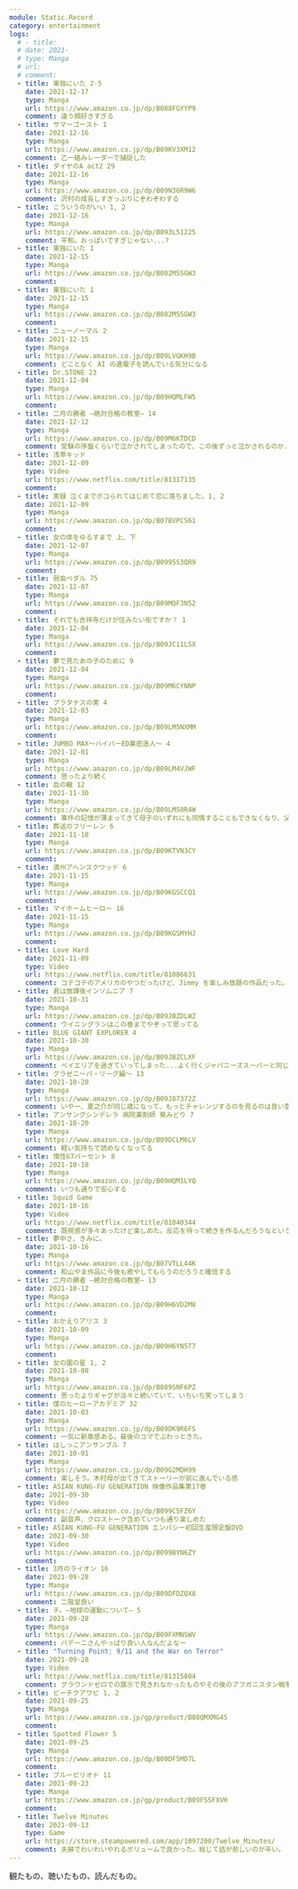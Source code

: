 ```yaml
---
module: Static.Record
category: entertainment
logs:
  # - title:
  # date: 2021-
  # type: Manga
  # url:
  # comment:
  - title: 東独にいた 2-5
    date: 2021-12-17
    type: Manga
    url: https://www.amazon.co.jp/dp/B088FGYYP9
    comment: 違う顔好きすぎる
  - title: サマーゴースト 1
    date: 2021-12-16
    type: Manga
    url: https://www.amazon.co.jp/dp/B09KV3XM12
    comment: 乙一絡みレーダーで捕捉した
  - title: ダイヤのA act2 29
    date: 2021-12-16
    type: Manga
    url: https://www.amazon.co.jp/dp/B09N36R9W6
    comment: 沢村の成長しすぎっぷりにぞわぞわする
  - title: こういうのがいい 1, 2
    date: 2021-12-16
    type: Manga
    url: https://www.amazon.co.jp/dp/B093L51225
    comment: 平和。おっぱいですぎじゃない...?
  - title: 東独にいた 1
    date: 2021-12-15
    type: Manga
    url: https://www.amazon.co.jp/dp/B082M5SGW3
    comment:
  - title: 東独にいた 1
    date: 2021-12-15
    type: Manga
    url: https://www.amazon.co.jp/dp/B082M5SGW3
    comment:
  - title: ニューノーマル 2
    date: 2021-12-15
    type: Manga
    url: https://www.amazon.co.jp/dp/B09LVGKH9B
    comment: どことなく AI の遺電子を読んでいる気分になる
  - title: Dr.STONE 23
    date: 2021-12-04
    type: Manga
    url: https://www.amazon.co.jp/dp/B09HQMLFW5
    comment:
  - title: 二月の勝者 ―絶対合格の教室― 14
    date: 2021-12-12
    type: Manga
    url: https://www.amazon.co.jp/dp/B09M6KTDCD
    comment: 受験の序盤くらいで泣かされてしまったので、この後ずっと泣かされるのか...
  - title: 浅草キッド
    date: 2021-12-09
    type: Video
    url: https://www.netflix.com/title/81317135
    comment:
  - title: 実録 泣くまでボコられてはじめて恋に落ちました。1, 2
    date: 2021-12-09
    type: Manga
    url: https://www.amazon.co.jp/dp/B07BVPCS61
    comment:
  - title: 女の体をゆるすまで 上、下
    date: 2021-12-07
    type: Manga
    url: https://www.amazon.co.jp/dp/B0995S3QR9
    comment:
  - title: 弱虫ペダル 75
    date: 2021-12-07
    type: Manga
    url: https://www.amazon.co.jp/dp/B09MQF3N52
    comment:
  - title: それでも吉祥寺だけが住みたい街ですか？ 1
    date: 2021-12-04
    type: Manga
    url: https://www.amazon.co.jp/dp/B09JC11LSX
    comment:
  - title: 夢で見たあの子のために 9
    date: 2021-12-04
    type: Manga
    url: https://www.amazon.co.jp/dp/B09M6CYNNP
    comment:
  - title: プラタナスの実 4
    date: 2021-12-03
    type: Manga
    url: https://www.amazon.co.jp/dp/B09LM5NXMM
    comment:
  - title: JUMBO MAX～ハイパーED薬密造人～ 4
    date: 2021-12-01
    type: Manga
    url: https://www.amazon.co.jp/dp/B09LM4VJWF
    comment: 思ったより続く
  - title: 血の轍 12
    date: 2021-11-30
    type: Manga
    url: https://www.amazon.co.jp/dp/B09LM58R4W
    comment: 事件の記憶が薄まってきて母子のいずれにも同情することもできなくなり、父親を気の毒に思うだけになってきた
  - title: 葬送のフリーレン 6
    date: 2021-11-18
    type: Manga
    url: https://www.amazon.co.jp/dp/B09KTVN3CY
    comment:
  - title: 満州アヘンスクワッド 6
    date: 2021-11-15
    type: Manga
    url: https://www.amazon.co.jp/dp/B09KGSCCQ1
    comment:
  - title: マイホームヒーロー 16
    date: 2021-11-15
    type: Manga
    url: https://www.amazon.co.jp/dp/B09KGSMYHJ
    comment:
  - title: Love Hard
    date: 2021-11-09
    type: Video
    url: https://www.netflix.com/title/81086631
    comment: コテコテのアメリカのやつだったけど、Jimmy を楽しみ放題の作品だった。
  - title: 君は放課後インソムニア 7
    date: 2021-10-31
    type: Manga
    url: https://www.amazon.co.jp/dp/B09JBZDLWZ
    comment: ウイニングランはこの巻までやぞって思ってる
  - title: BLUE GIANT EXPLORER 4
    date: 2021-10-30
    type: Manga
    url: https://www.amazon.co.jp/dp/B09JBZCLXF
    comment: ベイエリアを過ぎていってしまった...よく行くジャパニーズスーパーと同じチェーンの店がLAにあるのが出てきて現実と繋がっているのを感じた
  - title: グラゼニ～パ・リーグ編～ 13
    date: 2021-10-20
    type: Manga
    url: https://www.amazon.co.jp/dp/B09J87372Z
    comment: いやー、夏之介が同じ歳になって、もっとチャレンジするのを見るのは良い意味で辛くなる
  - title: アンサングシンデレラ 病院薬剤師 葵みどり 7
    date: 2021-10-20
    type: Manga
    url: https://www.amazon.co.jp/dp/B09DCLM6LV
    comment: 軽い気持ちで読めなくなってる
  - title: 惰性67パーセント 8
    date: 2021-10-18
    type: Manga
    url: https://www.amazon.co.jp/dp/B09HQM1LYQ
    comment: いつも通りで安心する
  - title: Squid Game
    date: 2021-10-16
    type: Video
    url: https://www.netflix.com/title/81040344
    comment: 既視感が多々あったけど楽しめた。反応を待って続きを作るんだろうなという終わり方。
  - title: 夢中さ、きみに。
    date: 2021-10-16
    type: Manga
    url: https://www.amazon.co.jp/dp/B07VTLL44K
    comment: 和山やま作品に今後も癒やしてもらうのだろうと確信する
  - title: 二月の勝者 ―絶対合格の教室― 13
    date: 2021-10-12
    type: Manga
    url: https://www.amazon.co.jp/dp/B09H6VD2M8
    comment:
  - title: おかえりアリス 3
    date: 2021-10-09
    type: Manga
    url: https://www.amazon.co.jp/dp/B09H6YN5T7
    comment:
  - title: 女の園の星 1, 2
    date: 2021-10-08
    type: Manga
    url: https://www.amazon.co.jp/dp/B089SNF6PZ
    comment: 思ったよりギャグが淡々と続いていて、いちいち笑ってしまう
  - title: 僕のヒーローアカデミア 32
    date: 2021-10-03
    type: Manga
    url: https://www.amazon.co.jp/dp/B09DK9R6FS
    comment: 一気に新章感ある。最後のコマでぶわっときた。
  - title: はしっこアンサンブル 7
    date: 2021-10-01
    type: Manga
    url: https://www.amazon.co.jp/dp/B09G2MQH99
    comment: 楽しそう。木村母が出てきてストーリーが前に進んでいる感
  - title: ASIAN KUNG-FU GENERATION 映像作品集第17巻
    date: 2021-09-30
    type: Video
    url: https://www.amazon.co.jp/dp/B099C5FZ6Y
    comment: 副音声、クロストーク含めていつも通り楽しめた
  - title: ASIAN KUNG-FU GENERATION エンパシー初回生産限定盤DVD
    date: 2021-09-30
    type: Video
    url: https://www.amazon.co.jp/dp/B099BYN6ZY
    comment:
  - title: 3月のライオン 16
    date: 2021-09-28
    type: Manga
    url: https://www.amazon.co.jp/dp/B09DFDZQX8
    comment: 二階堂良い
  - title: チ。―地球の運動について― 5
    date: 2021-09-28
    type: Manga
    url: https://www.amazon.co.jp/dp/B09FXMNSWV
    comment: バデーニさんやっぱり良い人なんだよなー
  - title: "Turning Point: 9/11 and the War on Terror"
    date: 2021-09-28
    type: Video
    url: https://www.netflix.com/title/81315804
    comment: グラウンドゼロでの展示で見きれなかったものやその後のアフガニスタン戦争まで広範で新しく学ぶことが多かった
  - title: ピーチクアワビ 1, 2
    date: 2021-09-25
    type: Manga
    url: https://www.amazon.co.jp/gp/product/B08QMXMG4S
    comment:
  - title: Spotted Flower 5
    date: 2021-09-25
    type: Manga
    url: https://www.amazon.co.jp/dp/B09DF5MD7L
    comment:
  - title: ブルーピリオド 11
    date: 2021-09-23
    type: Manga
    url: https://www.amazon.co.jp/gp/product/B09FSSFXVH
    comment:
  - title: Twelve Minutes
    date: 2021-09-13
    type: Game
    url: https://store.steampowered.com/app/1097200/Twelve_Minutes/
    comment: 夫婦でわいわいやれるボリュームで良かった。総じて話が悲しいのが辛い。
---
```


観たもの、聴いたもの、読んだもの。
